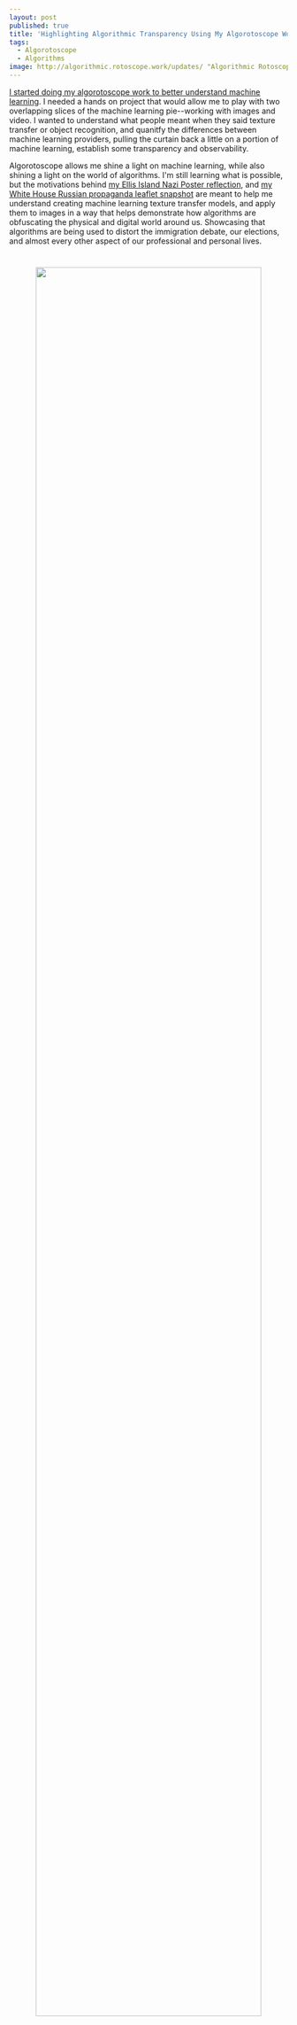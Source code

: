 ```yaml
---
layout: post
published: true
title: 'Highlighting Algorithmic Transparency Using My Algorotoscope Work'
tags:
  - Algorotoscope
  - Algorithms
image: http://algorithmic.rotoscope.work/updates/ "Algorithmic Rotoscope
---
```

[I started doing my algorotoscope work to better understand machine learning](http://algorithmic.rotoscope.work/updates/ "Algorithmic Rotoscope"). I needed a hands on project that would allow me to play with two overlapping slices of the machine learning pie--working with images and video. I wanted to understand what people meant when they said texture transfer or object recognition, and quanitfy the differences between machine learning providers, pulling the curtain back a little on a portion of machine learning, establish some transparency and observability.

Algorotoscope allows me shine a light on machine learning, while also shining a light on the world of algorithms. I'm still learning what is possible, but the motivations behind [my Ellis Island Nazi Poster reflection](http://algorithmic.rotoscope.work/2017/02/06/algorithmic-reflections-on-the-immigration-debate/), and [my White House Russian propaganda leaflet snapshot](http://algorithmic.rotoscope.work/2017/02/14/the-russian-propaganda-distortion-field-around-the-white-house/) are meant to help me understand creating machine learning texture transfer models, and apply them to images in a way that helps demonstrate how algorithms are obfuscating the physical and digital world around us. Showcasing that algorithms are being used to distort the immigration debate, our elections, and almost every other aspect of our professional and personal lives.
<p align="center"><img src="https://s3.amazonaws.com/kinlane-productions/algorotoscope/stories/crypto-machine-bletchley_copper_circuit.png" width="90%" style="padding: 25px;"></p>
I understand technology by using it. Block box algorithms seem to be indistiguishable from magic for many folks, while they scare the hell out of me. Not because they contain magic, but becuase they contain exploitation, bias, corruption, privacy, and security violations. It is important to me that we understand the levers, knobs, dials, and gears behind algorithms. I am looking to use my algorotscope work help reduce the distortion field that often surrounds algorithms, and how their various incarnations are being marketed. I want my readers to understand that nothing they read, no image they see, or video they watch is free of algorithmic influence, and that algorithms are making the decision of what you see, as well as what we do not see.

Algorotscope is all about using machine learning to help us visualize the impact that algorithms are making on our world. I have no idea where the work is headed, except that I will keep working to generate relevant machine learning models trained on relevant images, then experiment with the application of these models as filters on images and video in a way that tells a story about how algorithms are distorting our world, and shifting how we view things both on and offline. I'm looking to move my API Evangelist storytelling to use 100% algorotscope images, as I keep scratching the surface of how algorithms are invading our lives via the web, devices, and everyday objects.
